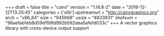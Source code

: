+++
draft = false
title = "cairo"
version = "1.14.8-2"
date = "2016-12-12T13:25:45"
categories = ['xlib']
upstreamurl = "http://cairographics.org"
arch = "x86_64"
size = "945668"
usize = "4833931"
sha1sum = "96aefab1eb8d59d159fd992b592dea5afefd033c"
+++
A vector graphics library with cross-device output support